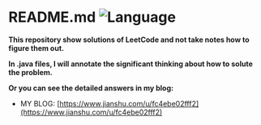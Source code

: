 # README.md ![Language](https://img.shields.io/badge/language-Java-orange)

**This repository show solutions of LeetCode and not take notes how to figure them out.**

**In .java files, I will annotate the significant thinking about how to solute the problem.**

**Or you can see the detailed answers in my blog:**



- MY BLOG:    [https://www.jianshu.com/u/fc4ebe02fff2](https://www.jianshu.com/u/fc4ebe02fff2)

